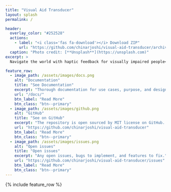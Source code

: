 ```yaml
---
title: "Visual Aid Transducer"
layout: splash
permalink: /

header:
  overlay_color: "#252528"
  actions:
    - label: "<i class='fas fa-download'></i> Download ZIP"
      url: "https://github.com/chinarjoshi/visual-aid-transducer/archive/refs/heads/main.zip"
  caption: "Photo credit: [**Unsplash**](https://unsplash.com)"
excerpt: >
  Navigate the world with haptic feedback for visually impaired people<br />

feature_row:
  - image_path: /assets/images/docs.png
    alt: "Documentation"
    title: "See Documentation"
    excerpt: "Thorough documentation for use cases, purpose, and design choices."
    url: "/docs/"
    btn_label: "Read More"
    btn_class: "btn--primary"
  - image_path: /assets/images/github.png
    alt: "GitHub"
    title: "See on GitHub"
    excerpt: "The repository is open sourced by MIT license on GitHub. Browse the implementation and commit history."
    url: "https://github.com/chinarjoshi/visual-aid-transducer"
    btn_label: "Read More"
    btn_class: "btn--primary"
  - image_path: /assets/images/issues.png
    alt: "Open issues"
    title: "Open issues"
    excerpt: "Any open issues, bugs to implement, and features to fix."
    url: "https://github.com/chinarjoshi/visual-aid-transducer/issues"
    btn_label: "Read More"
    btn_class: "btn--primary"
---
```


{% include feature_row %}
